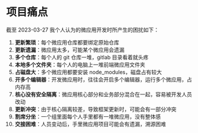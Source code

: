 # 项目痛点

截至 2023-03-27 我个人认为的微应用开发时所产生的困扰如下：

01. **更新繁琐**：每个微应用仓库都要绑定原始仓库
02. **更新遗漏**：微应用太多，可能某个微应用会遗漏
03. **多个仓库**：每个人的 git 仓库一堆，gitlab 目录看着就头疼
04. **本地多个文件夹**：每个人的电脑上一堆前端微应用文件夹
05. **占磁盘大**：多个微应用都要安装 node_modules，磁盘占有较大
06. **开多个编辑器**：开发微应用时，往往会开启多个编辑器，运行多个微应用，占内存高
07. **核心没有安全隔离**：微应用核心部分和业务部分混合在一起，容易被开发人员改动
08. **更新冲突**：由于核心隔离较差，导致框架更新时，可能会有一部分冲突
09. **割席分坐**：一个组里面每个人手里都有一堆微应用，没有整体感
10. **交接困难**：人员变动后，手里微应用项目可能会有遗漏，溯源困难

